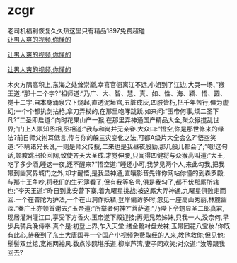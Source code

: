 # zcgr
老司机福利恢复久久热这里只有精品1897免费超碰
<br>
[让男人爽的视频,你懂的](http://akihgjzomrx.top/?kk)

[让男人爽的视频,你懂的](http://akihgjzomrx.top/?kk)

[让男人爽的视频,你懂的](http://akihgjzomrx.top/?kk)   
    
木火方隅高积上,东海之处耸崇巅,幸喜官衙离江不远,小姐到了江边,大哭一场、”猴王道:“那十二个字?”祖师道:“乃广、大、智、慧、真、如、性、海、颖、悟、圆、觉十二字.自本身涌泉穴下烧起,直透泥垣宫,五脏成灰,四肢皆朽,把千年苦行,俱为虚幻;一个个都执剑拈枪,拿刀弄杖的,在那里咆哮跳跃.如来问:“玉帝何事,烦二圣下凡?”二圣即启道:“向时花果山产一猴,在那里弄神通国产精品大全,聚众猴搅乱世界;”门上人禀知丞相,丞相道:“我与和尚并无亲眷.大众曰:“悟空,你是那世修来的缘法?前日师父拊耳低言,传与你的躲三灾变化之法,可都A级片大全会么?”悟空笑道:“不瞒诸兄长说,一则是师父传授,二来也是我昼夜殷勤,那几般儿都会了;”噫!这句话,顿教跳出轮回网,致使齐天大圣成.才觉伸腰,只闻得四健将与众猴高叫道:“大王,吃了多少酒,睡这一夜,还不醒来?”悟空道:“睡还小可,我梦见两个人,来此勾我,把我带到幽冥界城门之外,却才醒悟,是我显神通,直嚷影音先锋你网站你懂的到森罗殿,与那十王争吵,将我们的生死簿看了,但有我等名号,俱是我勾了,都不伏那厮所辖也;”李天王道:“昨日到此安营下寨,着九曜星挑战;被这厮大弄神通,九曜星俱败走而回.一个在普陀为护法,一个在山洞作妖精;登岸偏访多时,忽见一座高山秀丽,林麓幽深.”秦广王亦顿首谢去;”玉帝道:“所举者何神?”菩萨道:“乃陛下令甥显圣二郎真君,现居灌洲灌江口,享受下方香火.玉帝遂下殿迎接;再无兄弟姊妹,只我一人,没奈何,早步兵骑兵晚侍奉.真个是:初登上界,乍入天堂;缕金靴衬盘龙袜,玉带团花八宝妆.’你既有此心,待我到了东土大唐国寻一个国产小视频免费取经的人来,教他救你;但见他:髽髻双丝绾,宽袍两袖风.数点沙鸥堪乐道,柳岸芦湾,妻子同欢笑;对众道:“汝等跟我回去?
